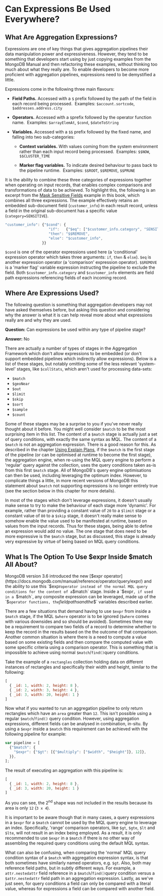 # Can Expressions Be Used Everywhere?

## What Are Aggregation Expressions?

Expressions are one of key things that gives aggregation pipelines their data manipulation power and expressiveness. However, they tend to be something that developers start using by just copying examples from the MongoDB Manual and then refactoring these examples, without thinking too much about what they really are. To enable developers to become more proficient with aggregation pipelines, expressions need to be demystified a little.

Expressions come in the following three main flavours:

 * __Field Paths.__ Accessed with a `$` prefix followed by the path of the field in each record being processed. &nbsp;Examples: `$account.sortcode`, `$addresses.address.city`
 
 * __Operators.__ Accessed with a `$`prefix followed by the operator function name. &nbsp;Examples:  `$arrayElemAt`, `$cond`, `$dateToString`  
 
 * __Variables.__ Accessed with a `$$` prefix followed by the fixed name, and falling into two sub-categories:
 
   - __Context variables.__ With values coming from the system environment rather than each input record being processed. &nbsp;Examples:  `$$NOW`, `$$CLUSTER_TIME`
   
   - __Marker flag variables.__ To indicate desired behaviour to pass back to the pipeline runtime. &nbsp;Examples: `$$ROOT`, `$$REMOVE`, `$$PRUNE`

It is the ability to combine these three categories of expressions together when operating on input records, that enables complex comparisons and transformations of data to be achieved. To highlight this, the following is an excerpt from the [Mask Sensitive Fields](../examples/moderate-examples/mask-sensitive-fields.html) example in this book, which combines all three expressions. The example effectively retains an embedded sub-document field (`customer_info`) in each result record, unless a field in the original sub-document has a specific value (`category=SENSITIVE`).

```javascript
"customer_info": {"$cond": {
                    "if":   {"$eq": ["$customer_info.category", "SENSITIVE"]}, 
                    "then": "$$REMOVE",     
                    "else": "$customer_info",
                 }}
```

`$cond` is one of the operator expressions used here (a 'conditional' expression operator which takes three arguments: `if`, `then` & `else`). `$eq` is another expression operator (a 'comparison' expression operator). `$$REMOVE` is a 'marker flag' variable expression instructing the pipeline to exclude the field. Both `$customer_info.category` and `$customer_info` elements are field path expressions referencing fields of each incoming record.


## Where Are Expressions Used?

The following question is something that aggregation developers may not have asked themselves before, but asking this question and considering why the answer is what it is can help reveal more about what expressions really are and why they are used.

__Question:__ Can expressions be used within any type of pipeline stage?

__Answer:__ No

There are actually a number of types of stages in the Aggregation Framework which don't allow expressions to be embedded (or don't support embedded pipelines which indirectly allow expressions). Below is a list of these stages, but notably omitting some of the less relevant 'system-level' stages, like `$collStats`, which aren't used for processing data-sets:

 * `$match`
 * `$geoNear`
 * `$out`
 * `$limit`
 * `$skip`
 * `$sort`
 * `$sample`
 * `$count`
 
Some of these stages may be a surprise to you if you've never really thought about it before. You might well consider `$match` to be the most surprising item in this list. The content of a `$match` stage is actually just a set of query conditions, with exactly the same syntax as MQL. The content of a `$match` is not an aggregation expression. There is a good reason for this. As described in the chapter [Using Explain Plans](./explain.md), if the `$match` is the first stage of the pipeline (or can be optimised at runtime to become the first stage), the aggregation engine, when re-using the MQL query engine to perform a 'regular' query against the collection, uses the query conditions taken as-is from this first `$match` stage. All of MongoDB's query engine optimisations can then be used, including leveraging the optimum index. However, to complicate things a little, in more recent versions of MongoDB this statement about `$match` not supporting expressions is no longer entirely true (see the section below in this chapter for more details).

In most of the stages which don't leverage expressions, it doesn't usually make sense to try to make the behaviour of each stage more 'dynamic'. For example, rather than providing a constant value of `20` to a `$limit` stage or a constant value of `80` to a `$skip` stage, it doesn't really make sense to somehow enable the value used to be manifested at runtime, based on values from the input records. Thus for these stages, being able to define an expression would add no value. The one stage that does need to be more expressive is the `$match` stage, but as discussed, this stage is already very expressive by virtue of being based on MQL query conditions. 


## What Is The Option To Use $expr Inside $match All About?

MongoDB version 3.6 introduced the new [$expr operator](https://docs.mongodb.com/manual/reference/operator/query/expr/) and the ability to use this `$expr` operator instead of the normal MQL query conditions for the content of a `$match` stage. Inside a `$expr`, if used in a `$match`, any composite expression can be leveraged, made up of the `$` operator functions, the `$` field paths and the `$$` variables described earlier.

There are a few situations that demand having to use `$expr` from inside a `$match` stage, if the MQL `$where` operator is to be ignored (`$where` comes with various downsides and so should be avoided). Sometimes there may be a requirement to compare two fields of a record to determine whether to keep the record in the results based on the the outcome of that comparison. Another common situation is where there is a need to compute a value based on some existing fields and then compare the computed value with some specific criteria using a comparison operator. This is something that is impossible to achieve using normal `$match`/`find()`query conditions.

Take the example of a `rectangles` collection holding data on different instances of rectangles and specifically their width and height, similar to the following: 

```javascript
[
  { _id: 1, width: 2, height: 8 },
  { _id: 2, width: 3, height: 4 },
  { _id: 3, width: 20, height: 1 }
]
```

Now what if you wanted to run an aggregation pipeline to only return rectangles which have an `area` greater than `12`. This isn't possible using a regular `$match`/`find()` query condition. However, using aggregation expressions, different fields can be analysed in combination, in-situ. By using a `$expr` inside a `$match` this requirement can be achieved with the following pipeline for example:

```javascript
var pipeline = [
  {"$match": {
    "$expr": {"$gt": [{"$multiply": ["$width", "$height"]}, 12]},
  }},      
];
```

The result of executing an aggregation with this pipeline is:

```javascript
[
  { _id: 1, width: 2, height: 8 },
  { _id: 3, width: 20, height: 1 }
]
```

As you can see, the 2<sup>nd</sup> shape was not included in the results because its area is only `12` (`3 x 4`).

It is important to be aware though that in many cases, a query expressions in a `$expr` for a `$match` cannot be used by the MQL query engine to leverage an index. Specifically, 'range' comparison operators, like `$gt`, `$gte`, `$lt` and `$lte`, will not result in an index being employed. As a result, it is only recommended to use `$expr` in a `$match` if there is no other way of assembling the required query conditions using the default MQL syntax.

What can also be confusing, when comparing the 'normal' MQL query condition syntax of a `$match` with aggregation expression syntax, is that both sometimes have similarly named operators, e.g. `$gt`. Also, both may reference field paths, but in subtly different ways. For example, a `attr.nestedattr` field reference in a `$match`/`find()`query condition versus a `$attr.nestedattr` field path in an aggregation expression. Lastly, as we've just seen, for query conditions a field can only be compared with a literal value, whereas for expressions a field can be compared with another field.

